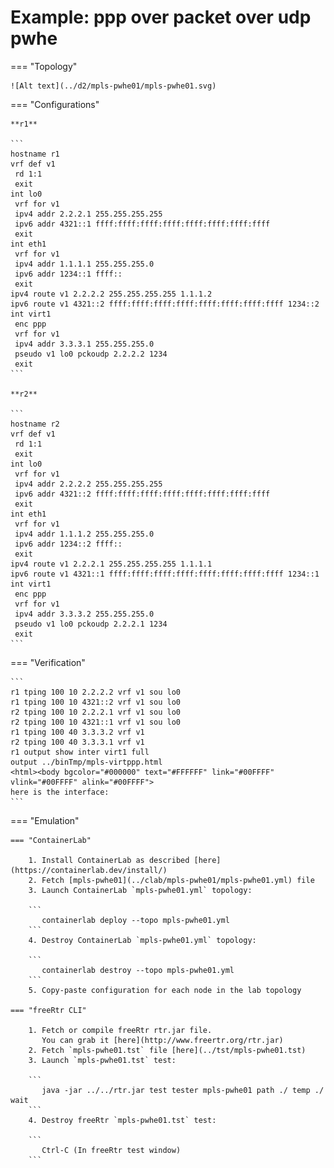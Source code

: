 # Example: ppp over packet over udp pwhe

=== "Topology"

    ![Alt text](../d2/mpls-pwhe01/mpls-pwhe01.svg)

=== "Configurations"

    **r1**

    ```
    hostname r1
    vrf def v1
     rd 1:1
     exit
    int lo0
     vrf for v1
     ipv4 addr 2.2.2.1 255.255.255.255
     ipv6 addr 4321::1 ffff:ffff:ffff:ffff:ffff:ffff:ffff:ffff
     exit
    int eth1
     vrf for v1
     ipv4 addr 1.1.1.1 255.255.255.0
     ipv6 addr 1234::1 ffff::
     exit
    ipv4 route v1 2.2.2.2 255.255.255.255 1.1.1.2
    ipv6 route v1 4321::2 ffff:ffff:ffff:ffff:ffff:ffff:ffff:ffff 1234::2
    int virt1
     enc ppp
     vrf for v1
     ipv4 addr 3.3.3.1 255.255.255.0
     pseudo v1 lo0 pckoudp 2.2.2.2 1234
     exit
    ```

    **r2**

    ```
    hostname r2
    vrf def v1
     rd 1:1
     exit
    int lo0
     vrf for v1
     ipv4 addr 2.2.2.2 255.255.255.255
     ipv6 addr 4321::2 ffff:ffff:ffff:ffff:ffff:ffff:ffff:ffff
     exit
    int eth1
     vrf for v1
     ipv4 addr 1.1.1.2 255.255.255.0
     ipv6 addr 1234::2 ffff::
     exit
    ipv4 route v1 2.2.2.1 255.255.255.255 1.1.1.1
    ipv6 route v1 4321::1 ffff:ffff:ffff:ffff:ffff:ffff:ffff:ffff 1234::1
    int virt1
     enc ppp
     vrf for v1
     ipv4 addr 3.3.3.2 255.255.255.0
     pseudo v1 lo0 pckoudp 2.2.2.1 1234
     exit
    ```

=== "Verification"

    ```
    r1 tping 100 10 2.2.2.2 vrf v1 sou lo0
    r1 tping 100 10 4321::2 vrf v1 sou lo0
    r2 tping 100 10 2.2.2.1 vrf v1 sou lo0
    r2 tping 100 10 4321::1 vrf v1 sou lo0
    r1 tping 100 40 3.3.3.2 vrf v1
    r2 tping 100 40 3.3.3.1 vrf v1
    r1 output show inter virt1 full
    output ../binTmp/mpls-virtppp.html
    <html><body bgcolor="#000000" text="#FFFFFF" link="#00FFFF" vlink="#00FFFF" alink="#00FFFF">
    here is the interface:
    ```

=== "Emulation"

    === "ContainerLab"

        1. Install ContainerLab as described [here](https://containerlab.dev/install/)  
        2. Fetch [mpls-pwhe01](../clab/mpls-pwhe01/mpls-pwhe01.yml) file  
        3. Launch ContainerLab `mpls-pwhe01.yml` topology:  

        ```
           containerlab deploy --topo mpls-pwhe01.yml  
        ```
        4. Destroy ContainerLab `mpls-pwhe01.yml` topology:  

        ```
           containerlab destroy --topo mpls-pwhe01.yml  
        ```
        5. Copy-paste configuration for each node in the lab topology

    === "freeRtr CLI"

        1. Fetch or compile freeRtr rtr.jar file.  
           You can grab it [here](http://www.freertr.org/rtr.jar)  
        2. Fetch `mpls-pwhe01.tst` file [here](../tst/mpls-pwhe01.tst)  
        3. Launch `mpls-pwhe01.tst` test:  

        ```
           java -jar ../../rtr.jar test tester mpls-pwhe01 path ./ temp ./ wait
        ```
        4. Destroy freeRtr `mpls-pwhe01.tst` test:  

        ```
           Ctrl-C (In freeRtr test window)
        ```


